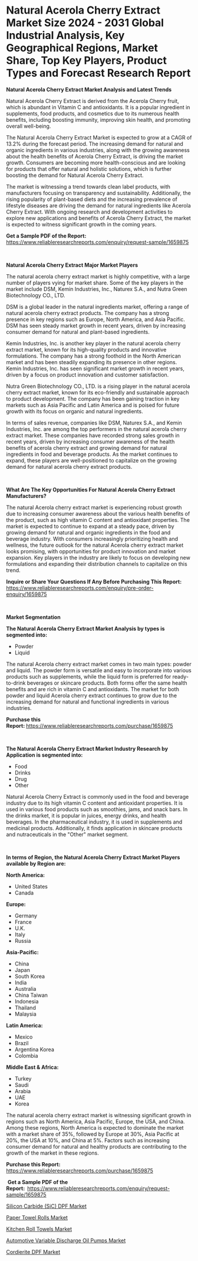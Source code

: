 <p><h1>Natural Acerola Cherry Extract Market Size 2024 - 2031 Global Industrial Analysis, Key Geographical Regions, Market Share, Top Key Players, Product Types and Forecast Research Report</h1></p><p><strong>Natural Acerola Cherry Extract Market Analysis and Latest Trends</strong></p>
<p><p>Natural Acerola Cherry Extract is derived from the Acerola Cherry fruit, which is abundant in Vitamin C and antioxidants. It is a popular ingredient in supplements, food products, and cosmetics due to its numerous health benefits, including boosting immunity, improving skin health, and promoting overall well-being.</p><p>The Natural Acerola Cherry Extract Market is expected to grow at a CAGR of 13.2% during the forecast period. The increasing demand for natural and organic ingredients in various industries, along with the growing awareness about the health benefits of Acerola Cherry Extract, is driving the market growth. Consumers are becoming more health-conscious and are looking for products that offer natural and holistic solutions, which is further boosting the demand for Natural Acerola Cherry Extract.</p><p>The market is witnessing a trend towards clean label products, with manufacturers focusing on transparency and sustainability. Additionally, the rising popularity of plant-based diets and the increasing prevalence of lifestyle diseases are driving the demand for natural ingredients like Acerola Cherry Extract. With ongoing research and development activities to explore new applications and benefits of Acerola Cherry Extract, the market is expected to witness significant growth in the coming years.</p></p>
<p><strong>Get a Sample PDF of the Report:&nbsp;</strong> <a href="https://www.reliableresearchreports.com/enquiry/request-sample/1659875">https://www.reliableresearchreports.com/enquiry/request-sample/1659875</a></p>
<p>&nbsp;</p>
<p><strong>Natural Acerola Cherry Extract Major Market Players</strong></p>
<p><p>The natural acerola cherry extract market is highly competitive, with a large number of players vying for market share. Some of the key players in the market include DSM, Kemin Industries, Inc., Naturex S.A., and Nutra Green Biotechnology CO., LTD.</p><p>DSM is a global leader in the natural ingredients market, offering a range of natural acerola cherry extract products. The company has a strong presence in key regions such as Europe, North America, and Asia Pacific. DSM has seen steady market growth in recent years, driven by increasing consumer demand for natural and plant-based ingredients.</p><p>Kemin Industries, Inc. is another key player in the natural acerola cherry extract market, known for its high-quality products and innovative formulations. The company has a strong foothold in the North American market and has been steadily expanding its presence in other regions. Kemin Industries, Inc. has seen significant market growth in recent years, driven by a focus on product innovation and customer satisfaction.</p><p>Nutra Green Biotechnology CO., LTD. is a rising player in the natural acerola cherry extract market, known for its eco-friendly and sustainable approach to product development. The company has been gaining traction in key markets such as Asia Pacific and Latin America and is poised for future growth with its focus on organic and natural ingredients.</p><p>In terms of sales revenue, companies like DSM, Naturex S.A., and Kemin Industries, Inc. are among the top performers in the natural acerola cherry extract market. These companies have recorded strong sales growth in recent years, driven by increasing consumer awareness of the health benefits of acerola cherry extract and growing demand for natural ingredients in food and beverage products. As the market continues to expand, these players are well-positioned to capitalize on the growing demand for natural acerola cherry extract products.</p></p>
<p>&nbsp;</p>
<p><strong>What Are The Key Opportunities For Natural Acerola Cherry Extract Manufacturers?</strong></p>
<p><p>The natural Acerola cherry extract market is experiencing robust growth due to increasing consumer awareness about the various health benefits of the product, such as high vitamin C content and antioxidant properties. The market is expected to continue to expand at a steady pace, driven by growing demand for natural and organic ingredients in the food and beverage industry. With consumers increasingly prioritizing health and wellness, the future outlook for the natural Acerola cherry extract market looks promising, with opportunities for product innovation and market expansion. Key players in the industry are likely to focus on developing new formulations and expanding their distribution channels to capitalize on this trend.</p></p>
<p><strong>Inquire or Share Your Questions If Any Before Purchasing This Report:</strong> <a href="https://www.reliableresearchreports.com/enquiry/pre-order-enquiry/1659875">https://www.reliableresearchreports.com/enquiry/pre-order-enquiry/1659875</a></p>
<p>&nbsp;</p>
<p><strong>Market Segmentation</strong></p>
<p><strong>The Natural Acerola Cherry Extract Market Analysis by types is segmented into:</strong></p>
<p><ul><li>Powder</li><li>Liquid</li></ul></p>
<p><p>The natural Acerola cherry extract market comes in two main types: powder and liquid. The powder form is versatile and easy to incorporate into various products such as supplements, while the liquid form is preferred for ready-to-drink beverages or skincare products. Both forms offer the same health benefits and are rich in vitamin C and antioxidants. The market for both powder and liquid Acerola cherry extract continues to grow due to the increasing demand for natural and functional ingredients in various industries.</p></p>
<p><strong>Purchase this Report:&nbsp;</strong><a href="https://www.reliableresearchreports.com/purchase/1659875">https://www.reliableresearchreports.com/purchase/1659875</a></p>
<p>&nbsp;</p>
<p><strong>The Natural Acerola Cherry Extract Market Industry Research by Application is segmented into:</strong></p>
<p><ul><li>Food</li><li>Drinks</li><li>Drug</li><li>Other</li></ul></p>
<p><p>Natural Acerola Cherry Extract is commonly used in the food and beverage industry due to its high vitamin C content and antioxidant properties. It is used in various food products such as smoothies, jams, and snack bars. In the drinks market, it is popular in juices, energy drinks, and health beverages. In the pharmaceutical industry, it is used in supplements and medicinal products. Additionally, it finds application in skincare products and nutraceuticals in the "Other" market segment.</p></p>
<p>&nbsp;</p>
<p><strong>In terms of Region, the Natural Acerola Cherry Extract Market Players available by Region are:</strong></p>
<p>
    <p> <strong> North America: </strong>
        <ul>
            <li>United States</li>
            <li>Canada</li>
        </ul>
        </p> 
    <p> <strong> Europe: </strong>
        <ul>
            <li>Germany</li>
            <li>France</li>
            <li>U.K.</li>
            <li>Italy</li>
            <li>Russia</li>
        </ul>
        </p> 
    <p> <strong> Asia-Pacific: </strong>
        <ul>
            <li>China</li>
            <li>Japan</li>
            <li>South Korea</li>
            <li>India</li>
            <li>Australia</li>
            <li>China Taiwan</li>
            <li>Indonesia</li>
            <li>Thailand</li>
            <li>Malaysia</li>
        </ul>
        </p> 
    <p> <strong> Latin America: </strong>
        <ul>
            <li>Mexico</li>
            <li>Brazil</li>
            <li>Argentina Korea</li>
            <li>Colombia</li>
        </ul>
        </p> 
    <p> <strong> Middle East & Africa: </strong>
        <ul>
            <li>Turkey</li>
            <li>Saudi</li>
            <li>Arabia</li>
            <li>UAE</li>
            <li>Korea</li>
        </ul>
    </p>
    </p>
<p><p>The natural acerola cherry extract market is witnessing significant growth in regions such as North America, Asia Pacific, Europe, the USA, and China. Among these regions, North America is expected to dominate the market with a market share of 35%, followed by Europe at 30%, Asia Pacific at 20%, the USA at 10%, and China at 5%. Factors such as increasing consumer demand for natural and healthy products are contributing to the growth of the market in these regions.</p></p>
<p><strong>Purchase this Report: </strong><a href="https://www.reliableresearchreports.com/purchase/1659875">https://www.reliableresearchreports.com/purchase/1659875</a></p>
<p>&nbsp;<strong>Get a Sample PDF of the Report:&nbsp;&nbsp;</strong><a href="https://www.reliableresearchreports.com/enquiry/request-sample/1659875">https://www.reliableresearchreports.com/enquiry/request-sample/1659875</a></p>
<p><strong></strong></p>
<p><p><a href="https://summer-dogwood-3e9.notion.site/Silicon-Carbide-SiC-DPF-Market-Size-and-Growth-Market-Segmentation-Regional-and-Country-Breakdow-8c91282b48de49ad87155f987218a3f9">Silicon Carbide (SiC) DPF Market</a></p><p><a href="https://view.publitas.com/reportprime-1/paper-towel-rolls-market-research-report-provides-thorough-industry-overview-which-offers-an-in-depth-analysis-of-product-trends-and-new-market-divisions/">Paper Towel Rolls Market</a></p><p><a href="https://view.publitas.com/reportprime-1/kitchen-roll-towels-market-research-report-provides-thorough-industry-overview-which-offers-an-in-depth-analysis-of-product-trends-and-new-market-divisions/">Kitchen Roll Towels Market</a></p><p><a href="https://forested-sushi-9b0.notion.site/Automotive-Variable-Discharge-Oil-Pumps-Market-Analysis-and-Market-Size-Global-Industry-Overview-M-442742876d234c718603056b8ee0439b">Automotive Variable Discharge Oil Pumps Market</a></p><p><a href="https://lydian-appliance-61d.notion.site/Cordierite-DPF-Market-Analysis-Examines-its-Scope-on-Growth-Opportunities-and-Forecasted-Trends-Spa-a3f1238708c8494c8096f0ea58ee1a69">Cordierite DPF Market</a></p></p>